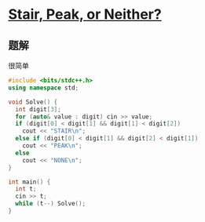 # [Stair, Peak, or Neither?](https://codeforces.com/problemset/problem/1950/A)

## 题解
很简单
```cpp
#include <bits/stdc++.h>
using namespace std;

void Solve() {
  int digit[3];
  for (auto& value : digit) cin >> value;
  if (digit[0] < digit[1] && digit[1] < digit[2])
    cout << "STAIR\n";
  else if (digit[0] < digit[1] && digit[2] < digit[1])
    cout << "PEAK\n";
  else
    cout << "NONE\n";
}

int main() {
  int t;
  cin >> t;
  while (t--) Solve();
}
```

